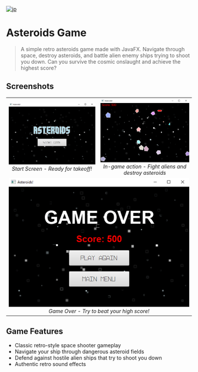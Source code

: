 [![jp](https://img.shields.io/badge/LANG-JP-red.svg)](https://github.com/Admigi/AsteroidGame/blob/master/README.jp.md)

# Asteroids Game

> A simple retro asteroids game made with JavaFX. Navigate through space, destroy asteroids, and battle alien enemy ships trying to shoot you down. Can you survive the cosmic onslaught and achieve the highest score?

## Screenshots

<div align="center">
  <table>
    <tr>
      <td align="center">
        <img src="src/main/resources/images/asteroids-menu.png" width="600" alt="Game Start Screen">
        <br>
        <em>Start Screen - Ready for takeoff!</em>
      </td>
      <td align="center">
        <img src="src/main/resources/images/asteroids-game.png" width="600" alt="Action Gameplay">
        <br>
        <em>In-game action - Fight aliens and destroy asteroids</em>
      </td>
    </tr>
    <tr>
      <td align="center" colspan="2">
        <img src="src/main/resources/images/asteroids-game-over.png" width="500" alt="Game Over Screen">
        <br>
        <em>Game Over - Try to beat your high score!</em>
      </td>
    </tr>
  </table>
</div>

## Game Features

- Classic retro-style space shooter gameplay
- Navigate your ship through dangerous asteroid fields
- Defend against hostile alien ships that try to shoot you down
- Authentic retro sound effects

